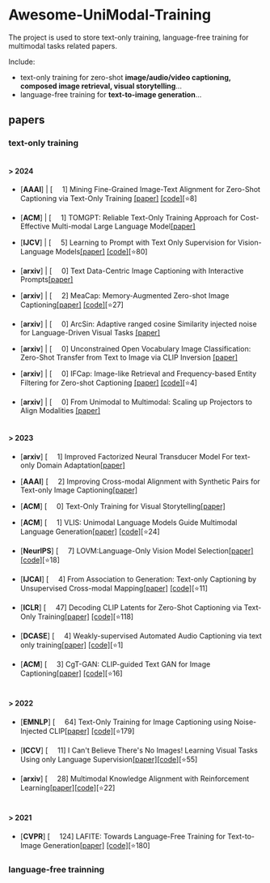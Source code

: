 # Awesome-UniModal-Training
The project is used to store text-only training, language-free training for multimodal tasks related papers.

Include:
- text-only training for zero-shot **image/audio/video captioning, composed image retrieval, visual storytelling**...
- language-free training for **text-to-image generation**...
## papers
### text-only training
#### <br/>> **2024**

* [**AAAI**] | [<img src="https://github.com/user-attachments/assets/c30947ec-4d5a-424d-89eb-583d8efd2801" width="15"> 1] Mining Fine-Grained Image-Text Alignment for Zero-Shot Captioning via Text-Only Training    [[paper]](https://arxiv.org/abs/2401.02347)  [[code]](https://github.com/Artanic30/MacCap)[⭐8]<br/>

* [**ACM**] | [<img src="https://github.com/user-attachments/assets/c30947ec-4d5a-424d-89eb-583d8efd2801" width="15"> 1] TOMGPT: Reliable Text-Only Training Approach for Cost-Effective Multi-modal Large Language Model[[paper]](https://dl.acm.org/doi/abs/10.1145/3654674)<br/>

* [**IJCV**] | [<img src="https://github.com/user-attachments/assets/c30947ec-4d5a-424d-89eb-583d8efd2801" width="15"> 5]  Learning to Prompt with Text Only Supervision for Vision-Language Models[[paper]](https://arxiv.org/abs/2401.02418)  [[code]](https://github.com/muzairkhattak/ProText)[⭐80]<br/>

* [**arxiv**] | [<img src="https://github.com/user-attachments/assets/c30947ec-4d5a-424d-89eb-583d8efd2801" width="15"> 0] Text Data-Centric Image Captioning with Interactive Prompts[[paper]](https://arxiv.org/abs/2403.19193)<br/>
* [**arxiv**] | [<img src="https://github.com/user-attachments/assets/c30947ec-4d5a-424d-89eb-583d8efd2801" width="15"> 2]  MeaCap: Memory-Augmented Zero-shot Image Captioning[[paper]](https://www.semanticscholar.org/paper/70faf1731707ddb329877031a00d4b262902ba3c)  [[code]](https://github.com/joeyz0z/MeaCap)[⭐27]<br/>
* [**arxiv**] | [<img src="https://github.com/user-attachments/assets/c30947ec-4d5a-424d-89eb-583d8efd2801" width="15"> 0]  ArcSin: Adaptive ranged cosine Similarity injected noise for Language-Driven Visual Tasks    [[paper]](https://arxiv.org/abs/2402.17298)<br/>
* [**arxiv**] | [<img src="https://github.com/user-attachments/assets/c30947ec-4d5a-424d-89eb-583d8efd2801" width="15"> 0]  Unconstrained Open Vocabulary Image Classification: Zero-Shot Transfer from Text to Image via CLIP Inversion    [[paper]](https://arxiv.org/abs/2407.11211)<br/>
* [**arxiv**] | [<img src="https://github.com/user-attachments/assets/c30947ec-4d5a-424d-89eb-583d8efd2801" width="15"> 0]  IFCap: Image-like Retrieval and Frequency-based Entity Filtering
for Zero-shot Captioning    [[paper]](https://arxiv.org/pdf/2409.18046)   [[code]](https://github.com/boreng0817/IFCap)[⭐4]<br/>
* [**arxiv**] | [<img src="https://github.com/user-attachments/assets/c30947ec-4d5a-424d-89eb-583d8efd2801" width="15"> 0]  From Unimodal to Multimodal: Scaling up Projectors to Align Modalities    [[paper]](https://arxiv.org/abs/2409.19425)<br/>

#### <br/>> **2023**
* [**arxiv**] [<img src="https://github.com/user-attachments/assets/c30947ec-4d5a-424d-89eb-583d8efd2801" width="15"> 1] Improved Factorized Neural Transducer Model For text-only Domain Adaptation[[paper]](https://arxiv.org/abs/2309.09524) <br/>
* [**AAAI**] [<img src="https://github.com/user-attachments/assets/c30947ec-4d5a-424d-89eb-583d8efd2801" width="15"> 2] Improving Cross-modal Alignment with Synthetic Pairs for Text-only Image Captioning[[paper]](https://arxiv.org/abs/2312.08865)  <br/>
* [**ACM**] [<img src="https://github.com/user-attachments/assets/c30947ec-4d5a-424d-89eb-583d8efd2801" width="15"> 0] Text-Only Training for Visual Storytelling[[paper]](https://arxiv.org/abs/2308.08881)  <br/>
* [**ACM**] [<img src="https://github.com/user-attachments/assets/c30947ec-4d5a-424d-89eb-583d8efd2801" width="15"> 1] VLIS: Unimodal Language Models Guide Multimodal Language Generation[[paper]](https://arxiv.org/abs/2310.09767)  [[code]](https://github.com/jiwanchung/vlis)[⭐24] <br/>

* [**NeurlPS**] [<img src="https://github.com/user-attachments/assets/c30947ec-4d5a-424d-89eb-583d8efd2801" width="15"> 7] LOVM:Language-Only Vision Model Selection[[paper]](https://arxiv.org/abs/2306.08893)  [[code]](https://github.com/orrzohar/LOVM)[⭐18]<br/>
* [**IJCAI**] [<img src="https://github.com/user-attachments/assets/c30947ec-4d5a-424d-89eb-583d8efd2801" width="15"> 4] From Association to Generation: Text-only Captioning by Unsupervised Cross-modal Mapping[[paper]](https://arxiv.org/abs/2304.13273)  [[code]](https://github.com/junyangwang0410/Knight)[⭐11]<br/>
* [**ICLR**] [<img src="https://github.com/user-attachments/assets/c30947ec-4d5a-424d-89eb-583d8efd2801" width="15"> 47] Decoding CLIP Latents for Zero-Shot Captioning via Text-Only Training[[paper]](https://arxiv.org/abs/2303.03032)  [[code]](https://github.com/dhg-wei/DeCap)[⭐118]<br/>
* [**DCASE**] [<img src="https://github.com/user-attachments/assets/c30947ec-4d5a-424d-89eb-583d8efd2801" width="15"> 4] Weakly-supervised Automated Audio Captioning via text only training[[paper]](https://arxiv.org/abs/2309.12242)  [[code]](https://github.com/zelaki/wsac)[⭐1]<br/>
* [**ACM**] [<img src="https://github.com/user-attachments/assets/c30947ec-4d5a-424d-89eb-583d8efd2801" width="15"> 3] CgT-GAN: CLIP-guided Text GAN for Image Captioning[[paper]](https://arxiv.org/abs/2308.12045)  [[code]](https://github.com/Lihr747/CgtGAN)[⭐16]<br/>


#### <br/>> **2022**
* [**EMNLP**] [<img src="https://github.com/user-attachments/assets/c30947ec-4d5a-424d-89eb-583d8efd2801" width="15"> 64] Text-Only Training for Image Captioning using Noise-Injected CLIP[[paper]](https://arxiv.org/abs/2211.00575)  [[code]](https://github.com/DavidHuji/CapDec)[⭐179]<br/>

* [**ICCV**] [<img src="https://github.com/user-attachments/assets/c30947ec-4d5a-424d-89eb-583d8efd2801" width="15"> 11] I Can't Believe There's No Images! Learning Visual Tasks Using only Language Supervision[[paper]](https://arxiv.org/abs/2211.09778)[[code]](https://github.com/allenai/close)[⭐55]<br/>

* [**arxiv**] [<img src="https://github.com/user-attachments/assets/c30947ec-4d5a-424d-89eb-583d8efd2801" width="15"> 28] Multimodal Knowledge Alignment with Reinforcement Learning[[paper]](https://arxiv.org/abs/2205.12630)[[code]](https://github.com/jiwanchung/esper)[⭐22]<br/>
#### <br/>> **2021**

* [**CVPR**] [<img src="https://github.com/user-attachments/assets/c30947ec-4d5a-424d-89eb-583d8efd2801" width="15"> 124] LAFITE: Towards Language-Free Training for Text-to-Image Generation[[paper]](https://arxiv.org/abs/2111.13792)  [[code]](https://github.com/drboog/Lafite)[⭐180]<br/>

### language-free trainning
